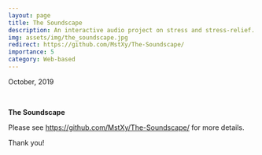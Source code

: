 ```yaml
---
layout: page
title: The Soundscape
description: An interactive audio project on stress and stress-relief. 
img: assets/img/the_soundscape.jpg
redirect: https://github.com/MstXy/The-Soundscape/
importance: 5
category: Web-based
---
```


October, 2019

<br>

**The Soundscape**

Please see https://github.com/MstXy/The-Soundscape/ for more details.

Thank you!

